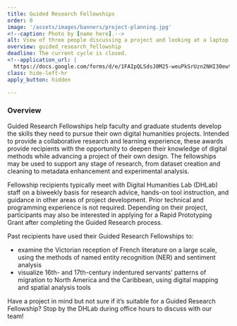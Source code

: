 ```yaml
---
title: Guided Research Fellowships
order: 0
image: '/assets/images/banners/project-planning.jpg'
<!--caption: Photo by [name here].-->
alt: View of three people discussing a project and looking at a laptop computer in the Franke Family Digital Humanities Laboratory.
overview: guided_research_fellowship
deadline: The current cycle is closed.
<!--application_url: |
  https://docs.google.com/forms/d/e/1FAIpQLSdsJ0M25-weuPkSrUzn2NHI30ewtov7VE10cp-nRFrfcEwLNw/viewform?usp=sf_link-->
class: hide-left-hr
apply_button: hidden

---
```


### Overview

Guided Research Fellowships help faculty and graduate students develop the skills they need to pursue their own digital humanities projects. Intended to provide a collaborative research and learning experience, these awards provide recipients with the opportunity to deepen their knowledge of digital methods while  advancing a project of their own design. The fellowships may be used to support any stage of research, from dataset creation and cleaning to metadata enhancement and experimental analysis.
 
Fellowship recipients typically meet with Digital Humanities Lab (DHLab) staff on a biweekly basis for research advice, hands-on tool instruction, and guidance in other areas of project development. Prior technical and programming experience is not required. Depending on their project, participants may also be interested in applying for a Rapid Prototyping Grant after completing the Guided Research process.
 
Past recipients have used their Guided Research Fellowships to:
- examine the Victorian reception of French literature on a large scale, using the methods of named entity recognition (NER) and sentiment analysis
- visualize 16th- and 17th-century indentured servants’ patterns of migration to North America and the Caribbean, using digital mapping and spatial analysis tools
 
Have a project in mind but not sure if it’s suitable for a Guided Research Fellowship? Stop by the DHLab during office hours to discuss with our team!
